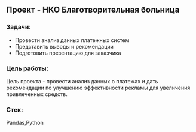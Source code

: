 ## Проект - НКО Благотворительная больница
### Задачи:
- Провести анализ данных платежных систем
- Представить выводы и рекомендации
- Подготовить презентацию для заказчика
### Цель работы:
Цель проекта - провести анализ данных о платежах и дать рекомендации по улучшению эффективности рекламы для увеличения привлеченных средств.
### Стек:
Pandas,Python

